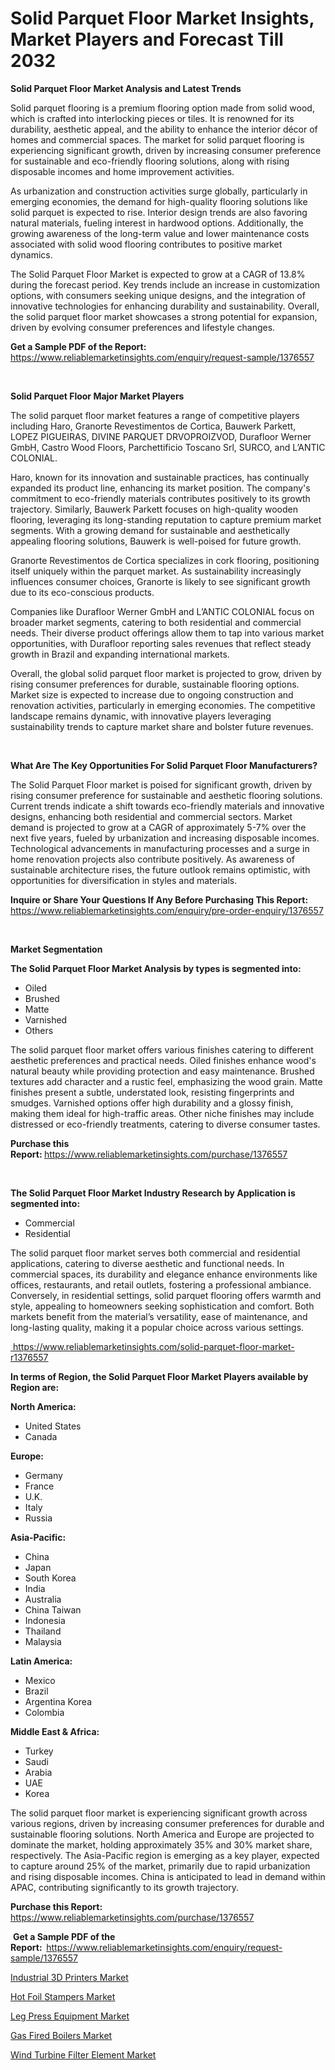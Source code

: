 <p><h1>Solid Parquet Floor Market Insights, Market Players and Forecast Till 2032</h1></p><p><strong>Solid Parquet Floor Market Analysis and Latest Trends</strong></p>
<p><p>Solid parquet flooring is a premium flooring option made from solid wood, which is crafted into interlocking pieces or tiles. It is renowned for its durability, aesthetic appeal, and the ability to enhance the interior décor of homes and commercial spaces. The market for solid parquet flooring is experiencing significant growth, driven by increasing consumer preference for sustainable and eco-friendly flooring solutions, along with rising disposable incomes and home improvement activities.</p><p>As urbanization and construction activities surge globally, particularly in emerging economies, the demand for high-quality flooring solutions like solid parquet is expected to rise. Interior design trends are also favoring natural materials, fueling interest in hardwood options. Additionally, the growing awareness of the long-term value and lower maintenance costs associated with solid wood flooring contributes to positive market dynamics.</p><p>The Solid Parquet Floor Market is expected to grow at a CAGR of 13.8% during the forecast period. Key trends include an increase in customization options, with consumers seeking unique designs, and the integration of innovative technologies for enhancing durability and sustainability. Overall, the solid parquet floor market showcases a strong potential for expansion, driven by evolving consumer preferences and lifestyle changes.</p></p>
<p><strong>Get a Sample PDF of the Report:&nbsp;</strong> <a href="https://www.reliablemarketinsights.com/enquiry/request-sample/1376557?utm_campaign=3369&utm_medium=2&utm_source=Github&utm_content=ia&utm_term=28032025&utm_id=solid-parquet-floor">https://www.reliablemarketinsights.com/enquiry/request-sample/1376557</a></p>
<p>&nbsp;</p>
<p><strong>Solid Parquet Floor Major Market Players</strong></p>
<p><p>The solid parquet floor market features a range of competitive players including Haro, Granorte Revestimentos de Cortica, Bauwerk Parkett, LOPEZ PIGUEIRAS, DIVINE PARQUET DRVOPROIZVOD, Durafloor Werner GmbH, Castro Wood Floors, Parchettificio Toscano Srl, SURCO, and L’ANTIC COLONIAL. </p><p>Haro, known for its innovation and sustainable practices, has continually expanded its product line, enhancing its market position. The company's commitment to eco-friendly materials contributes positively to its growth trajectory. Similarly, Bauwerk Parkett focuses on high-quality wooden flooring, leveraging its long-standing reputation to capture premium market segments. With a growing demand for sustainable and aesthetically appealing flooring solutions, Bauwerk is well-poised for future growth.</p><p>Granorte Revestimentos de Cortica specializes in cork flooring, positioning itself uniquely within the parquet market. As sustainability increasingly influences consumer choices, Granorte is likely to see significant growth due to its eco-conscious products. </p><p>Companies like Durafloor Werner GmbH and L’ANTIC COLONIAL focus on broader market segments, catering to both residential and commercial needs. Their diverse product offerings allow them to tap into various market opportunities, with Durafloor reporting sales revenues that reflect steady growth in Brazil and expanding international markets.</p><p>Overall, the global solid parquet floor market is projected to grow, driven by rising consumer preferences for durable, sustainable flooring options. Market size is expected to increase due to ongoing construction and renovation activities, particularly in emerging economies. The competitive landscape remains dynamic, with innovative players leveraging sustainability trends to capture market share and bolster future revenues.</p></p>
<p>&nbsp;</p>
<p><strong>What Are The Key Opportunities For Solid Parquet Floor Manufacturers?</strong></p>
<p><p>The Solid Parquet Floor market is poised for significant growth, driven by rising consumer preference for sustainable and aesthetic flooring solutions. Current trends indicate a shift towards eco-friendly materials and innovative designs, enhancing both residential and commercial sectors. Market demand is projected to grow at a CAGR of approximately 5-7% over the next five years, fueled by urbanization and increasing disposable incomes. Technological advancements in manufacturing processes and a surge in home renovation projects also contribute positively. As awareness of sustainable architecture rises, the future outlook remains optimistic, with opportunities for diversification in styles and materials.</p></p>
<p><strong>Inquire or Share Your Questions If Any Before Purchasing This Report:</strong> <a href="https://www.reliablemarketinsights.com/enquiry/pre-order-enquiry/1376557?utm_campaign=3369&utm_medium=2&utm_source=Github&utm_content=ia&utm_term=28032025&utm_id=solid-parquet-floor">https://www.reliablemarketinsights.com/enquiry/pre-order-enquiry/1376557</a></p>
<p>&nbsp;</p>
<p><strong>Market Segmentation</strong></p>
<p><strong>The Solid Parquet Floor Market Analysis by types is segmented into:</strong></p>
<p><ul><li>Oiled</li><li>Brushed</li><li>Matte</li><li>Varnished</li><li>Others</li></ul></p>
<p><p>The solid parquet floor market offers various finishes catering to different aesthetic preferences and practical needs. Oiled finishes enhance wood's natural beauty while providing protection and easy maintenance. Brushed textures add character and a rustic feel, emphasizing the wood grain. Matte finishes present a subtle, understated look, resisting fingerprints and smudges. Varnished options offer high durability and a glossy finish, making them ideal for high-traffic areas. Other niche finishes may include distressed or eco-friendly treatments, catering to diverse consumer tastes.</p></p>
<p><strong>Purchase this Report:&nbsp;</strong><a href="https://www.reliablemarketinsights.com/purchase/1376557?utm_campaign=3369&utm_medium=2&utm_source=Github&utm_content=ia&utm_term=28032025&utm_id=solid-parquet-floor">https://www.reliablemarketinsights.com/purchase/1376557</a></p>
<p>&nbsp;</p>
<p><strong>The Solid Parquet Floor Market Industry Research by Application is segmented into:</strong></p>
<p><ul><li>Commercial</li><li>Residential</li></ul></p>
<p><p>The solid parquet floor market serves both commercial and residential applications, catering to diverse aesthetic and functional needs. In commercial spaces, its durability and elegance enhance environments like offices, restaurants, and retail outlets, fostering a professional ambiance. Conversely, in residential settings, solid parquet flooring offers warmth and style, appealing to homeowners seeking sophistication and comfort. Both markets benefit from the material’s versatility, ease of maintenance, and long-lasting quality, making it a popular choice across various settings.</p></p>
<p><a href="https://www.reliablemarketinsights.com/solid-parquet-floor-market-r1376557?utm_campaign=3369&utm_medium=2&utm_source=Github&utm_content=ia&utm_term=28032025&utm_id=solid-parquet-floor">&nbsp;https://www.reliablemarketinsights.com/solid-parquet-floor-market-r1376557</a></p>
<p><strong>In terms of Region, the Solid Parquet Floor Market Players available by Region are:</strong></p>
<p>
    <p> <strong> North America: </strong>
        <ul>
            <li>United States</li>
            <li>Canada</li>
        </ul>
        </p> 
    <p> <strong> Europe: </strong>
        <ul>
            <li>Germany</li>
            <li>France</li>
            <li>U.K.</li>
            <li>Italy</li>
            <li>Russia</li>
        </ul>
        </p> 
    <p> <strong> Asia-Pacific: </strong>
        <ul>
            <li>China</li>
            <li>Japan</li>
            <li>South Korea</li>
            <li>India</li>
            <li>Australia</li>
            <li>China Taiwan</li>
            <li>Indonesia</li>
            <li>Thailand</li>
            <li>Malaysia</li>
        </ul>
        </p> 
    <p> <strong> Latin America: </strong>
        <ul>
            <li>Mexico</li>
            <li>Brazil</li>
            <li>Argentina Korea</li>
            <li>Colombia</li>
        </ul>
        </p> 
    <p> <strong> Middle East & Africa: </strong>
        <ul>
            <li>Turkey</li>
            <li>Saudi</li>
            <li>Arabia</li>
            <li>UAE</li>
            <li>Korea</li>
        </ul>
    </p>
    </p>
<p><p>The solid parquet floor market is experiencing significant growth across various regions, driven by increasing consumer preferences for durable and sustainable flooring solutions. North America and Europe are projected to dominate the market, holding approximately 35% and 30% market share, respectively. The Asia-Pacific region is emerging as a key player, expected to capture around 25% of the market, primarily due to rapid urbanization and rising disposable incomes. China is anticipated to lead in demand within APAC, contributing significantly to its growth trajectory.</p></p>
<p><strong>Purchase this Report: </strong><a href="https://www.reliablemarketinsights.com/purchase/1376557?utm_campaign=3369&utm_medium=2&utm_source=Github&utm_content=ia&utm_term=28032025&utm_id=solid-parquet-floor">https://www.reliablemarketinsights.com/purchase/1376557</a></p>
<p>&nbsp;<strong>Get a Sample PDF of the Report:&nbsp;&nbsp;</strong><a href="https://www.reliablemarketinsights.com/enquiry/request-sample/1376557?utm_campaign=3369&utm_medium=2&utm_source=Github&utm_content=ia&utm_term=28032025&utm_id=solid-parquet-floor">https://www.reliablemarketinsights.com/enquiry/request-sample/1376557</a></p>
<p><strong></strong></p>
<p><p><a href="https://www.linkedin.com/pulse/industrial-3d-printers-market-size-forecast-analysis-143-cagr-izp6e?utm_campaign=3369&utm_medium=2&utm_source=Github&utm_content=ia&utm_term=28032025&utm_id=solid-parquet-floor">Industrial 3D Printers Market</a></p><p><a href="https://www.linkedin.com/pulse/hot-foil-stampers-market-analysis-trends-share-sales-size-growth-brgnf?utm_campaign=3369&utm_medium=2&utm_source=Github&utm_content=ia&utm_term=28032025&utm_id=solid-parquet-floor">Hot Foil Stampers Market</a></p><p><a href="https://www.linkedin.com/pulse/leg-press-equipment-market-growth-study-projects-future-cagr-nwzoe?utm_campaign=3369&utm_medium=2&utm_source=Github&utm_content=ia&utm_term=28032025&utm_id=solid-parquet-floor">Leg Press Equipment Market</a></p><p><a href="https://www.linkedin.com/pulse/global-gas-fired-boilers-market-analysis-statisticson-its-size-j9zue?utm_campaign=3369&utm_medium=2&utm_source=Github&utm_content=ia&utm_term=28032025&utm_id=solid-parquet-floor">Gas Fired Boilers Market</a></p><p><a href="https://www.linkedin.com/pulse/evaluating-wind-turbine-filter-element-market-size-growth-potential-bedre?utm_campaign=3369&utm_medium=2&utm_source=Github&utm_content=ia&utm_term=28032025&utm_id=solid-parquet-floor">Wind Turbine Filter Element Market</a></p></p>